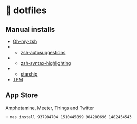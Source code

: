 # 🤖 dotfiles

## Manual installs

* [Oh-my-zsh](https://github.com/ohmyzsh/ohmyzsh)
* * [zsh-autosuggestions](https://github.com/zsh-users/zsh-autosuggestions)
* * [zsh-syntax-highlighting](https://github.com/zsh-users/zsh-syntax-highlighting)
* * [starship](https://starship.rs/guide/#%F0%9F%9A%80-installation)
* [TPM](https://github.com/tmux-plugins/tpm)

## App Store

Amphetamine, Meeter, Things and Twitter

```console
➜ mas install 937984704 1510445899 904280696 1482454543
```